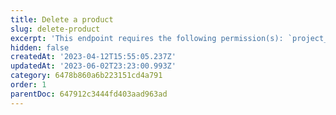 ```yaml
---
title: Delete a product
slug: delete-product
excerpt: 'This endpoint requires the following permission(s): `project_configuration:products:read_write`.'
hidden: false
createdAt: '2023-04-12T15:55:05.237Z'
updatedAt: '2023-06-02T23:23:00.993Z'
category: 6478b860a6b223151cd4a791
order: 1
parentDoc: 647912c3444fd403aad963ad
---
```

